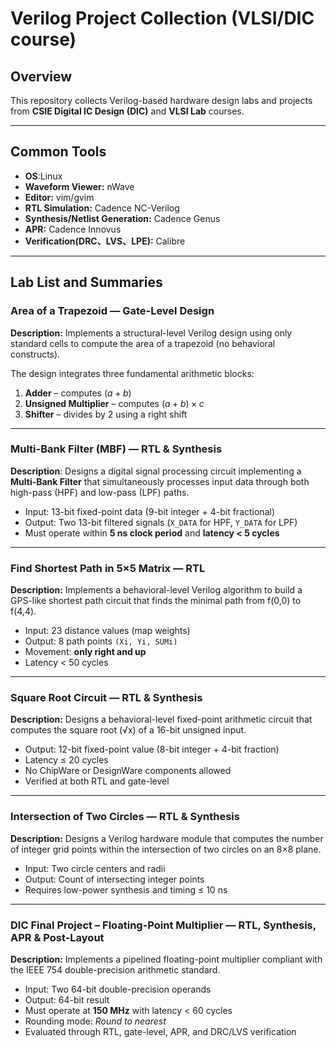 # Verilog Project Collection (VLSI/DIC course)

## Overview
This repository collects Verilog-based hardware design labs and projects from **CSIE Digital IC Design (DIC)** and **VLSI Lab** courses.  

---

## Common Tools
- **OS**:Linux
- **Waveform Viewer:** nWave
- **Editor:** vim/gvim
- **RTL Simulation:** Cadence NC-Verilog 
- **Synthesis/Netlist Generation:** Cadence Genus
- **APR:** Cadence Innovus
- **Verification(DRC、LVS、LPE):** Calibre  

---

## Lab List and Summaries

### Area of a Trapezoid — Gate-Level Design
**Description:** Implements a structural-level Verilog design using only standard cells to compute the area of a trapezoid (no behavioral constructs).

The design integrates three fundamental arithmetic blocks:
1. **Adder** – computes $(a + b)$  
2. **Unsigned Multiplier** – computes $(a + b) \times c$  
3. **Shifter** – divides by 2 using a right shift

---

### Multi-Bank Filter (MBF) — RTL & Synthesis
**Description**: Designs a digital signal processing circuit implementing a **Multi-Bank Filter** that simultaneously processes input data through both high-pass (HPF) and low-pass (LPF) paths.

- Input: 13-bit fixed-point data (9-bit integer + 4-bit fractional)  
- Output: Two 13-bit filtered signals (`X_DATA` for HPF, `Y_DATA` for LPF)  
- Must operate within **5 ns clock period** and **latency < 5 cycles**  

---

### Find Shortest Path in 5×5 Matrix — RTL
**Description:** Implements a behavioral-level Verilog algorithm to build a GPS-like shortest path circuit that finds the minimal path from f(0,0) to f(4,4).

- Input: 23 distance values (map weights)  
- Output: 8 path points `(Xi, Yi, SUMi)`  
- Movement: **only right and up**  
- Latency < 50 cycles  

---

### Square Root Circuit — RTL & Synthesis
**Description:** Designs a behavioral-level fixed-point arithmetic circuit that computes the square root (√x) of a 16-bit unsigned input.

- Output: 12-bit fixed-point value (8-bit integer + 4-bit fraction)  
- Latency ≤ 20 cycles  
- No ChipWare or DesignWare components allowed  
- Verified at both RTL and gate-level  

---

### Intersection of Two Circles — RTL & Synthesis
**Description:** Designs a Verilog hardware module that computes the number of integer grid points within the intersection of two circles on an 8×8 plane.

- Input: Two circle centers and radii  
- Output: Count of intersecting integer points  
- Requires low-power synthesis and timing ≤ 10 ns  

---

### DIC Final Project – Floating-Point Multiplier — RTL, Synthesis, APR & Post-Layout
**Description:** Implements a pipelined floating-point multiplier compliant with the IEEE 754 double-precision arithmetic standard.

- Input: Two 64-bit double-precision operands  
- Output: 64-bit result  
- Must operate at **150 MHz** with latency < 60 cycles  
- Rounding mode: *Round to nearest*  
- Evaluated through RTL, gate-level, APR, and DRC/LVS verification  

